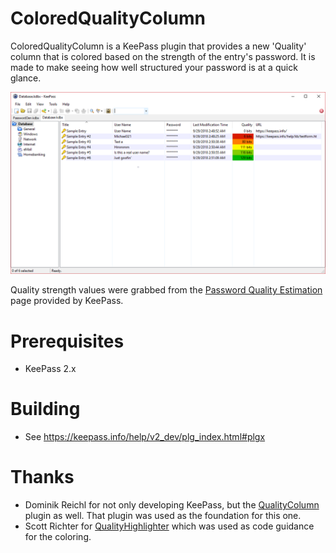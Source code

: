 # ColoredQualityColumn
ColoredQualityColumn is a KeePass plugin that provides a new 'Quality' column that is colored based on the strength of the entry's password. It is made to make seeing how well structured your password is at a quick glance.

![Screenshot of ColoredQualityColumn](screenshot.png)

Quality strength values were grabbed from the [Password Quality Estimation](https://keepass.info/help/kb/pw_quality_est.html) page provided by KeePass.

# Prerequisites
* KeePass 2.x

# Building
* See https://keepass.info/help/v2_dev/plg_index.html#plgx

# Thanks
* Dominik Reichl for not only developing KeePass, but the [QualityColumn](https://keepass.info/plugins.html#qcol) plugin as well. That plugin was used as the foundation for this one.
* Scott Richter for [QualityHighlighter](https://keepass.info/plugins.html#qhl) which was used as code guidance for the coloring.